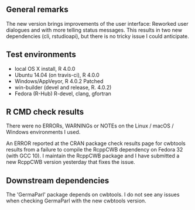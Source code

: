 ## General remarks

The new version brings improvements of the user interface: Reworked user 
dialogues and  with more telling status messages. This  results in two 
new dependencies (cli, rstudioapi), but there is no tricky issue I could 
anticipate.

## Test environments

* local OS X install, R 4.0.0
* Ubuntu 14.04 (on travis-ci), R 4.0.0
* Windows/AppVeyor, R 4.0.2 Patched
* win-builder (devel and release, R. 4.0.2)
* Fedora (R-Hub) R-devel, clang, gfortran

## R CMD check results

There were no ERRORs, WARNINGs or NOTEs on the Linux / macOS / Windows environments I used. 

An ERROR reported at the CRAN package check results page for cwbtools results from 
a failure to compile the RcppCWB dependency on Fedora 32 (with GCC 10). I maintain the
RcppCWB package and I have submitted a new RcppCWB version yesterday that fixes the issue.


## Downstream dependencies

The 'GermaParl' package depends on cwbtools. I do not see any issues when checking GermaParl
with the new cwbtools version.


